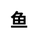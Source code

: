 ---
title: 鱼
layout: dream_interpretation/kind_single
description: 解梦 - 动物 - 鱼.
js: []
css: ["css/luck/dream_interpretation/dream_interpretation.css"]
---